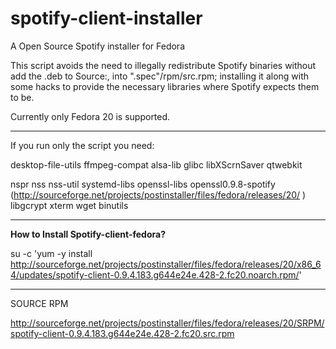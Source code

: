 spotify-client-installer
========================

A Open Source Spotify installer for Fedora

This script avoids the need to illegally redistribute Spotify binaries without add the .deb to Source:,  into ".spec"/rpm/src.rpm; installing it along with some hacks to provide the necessary libraries where Spotify expects them to be.

Currently only Fedora 20 is supported.


-----------------------------------------------------

If you run only the script you need:

desktop-file-utils ffmpeg-compat alsa-lib glibc libXScrnSaver qtwebkit

nspr nss nss-util systemd-libs openssl-libs openssl0.9.8-spotify (http://sourceforge.net/projects/postinstaller/files/fedora/releases/20/ ) libgcrypt xterm wget binutils


----------------------------------------------------
**How to Install Spotify-client-fedora?**

su -c 'yum -y install http://sourceforge.net/projects/postinstaller/files/fedora/releases/20/x86_64/updates/spotify-client-0.9.4.183.g644e24e.428-2.fc20.noarch.rpm/'



-----------------------------------------------------


SOURCE RPM

http://sourceforge.net/projects/postinstaller/files/fedora/releases/20/SRPM/spotify-client-0.9.4.183.g644e24e.428-2.fc20.src.rpm

